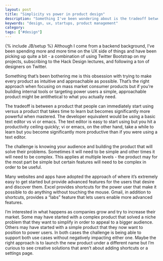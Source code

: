 ```yaml
---
layout: post
title: "Simplicity vs power in product design"
description: "Something I've been wondering about is the tradeoff between simplicity and power in product design. Is it possible to achieve both? What are some examples where it's been achieved?"
keywords: "design, ux, startups, product management"
category:
tags: ["#design"]
---
```

{% include JB/setup %}
Although I come from a backend background, I’ve been spending more and more time on the UX side of things and have been picking up quite a bit - a combination of using Twitter Bootstrap on my projects, subscribing to the Hack Design lectures, and following a ton of designers on Twitter.

Something that’s been bothering me is this obsession with trying to make every product as intuitive and approachable as possible. That’s the right approach when focusing on mass market consumer products but if you’re building internal tools or targeting power users a simple, approachable product might be antithetical to what you actually need.

The tradeoff is between a product that people can immediately start using versus a product that takes time to learn but becomes significantly more powerful when mastered. The developer equivalent would be using a basic text editor vs vi or emacs. The text editor is easy to start using but you hit a productivity ceiling quickly; vi or emacs, on the other hand, take a while to learn but you become significantly more productive than if you were using a text editor.

The challenge is knowing your audience and building the product that will solve their problems. Sometimes it will need to be simple and other times it will need to be complex. This applies at multiple levels - the product may for the most part be simple but certain features will need to be complex in order to be useful.

Many websites and apps have adopted the approach of where it’s extremely easy to get started but provide advanced features for the users that desire and discover them. Excel provides shortcuts for the power user that make it possible to do anything without touching the mouse. Gmail, in addition to shortcuts, provides a “labs” feature that lets users enable more advanced features.

I’m interested in what happens as companies grow and try to increase their market. Some may have started with a complex product that solved a niche problem that they want to simplify in order to appeal to a bigger audience. Others may have started with a simple product that they now want to position to power users. In both cases the challenge is being able to support both use cases without negatively impacting either one. Maybe the right approach is to launch the new product under a different name but I’m curious to see creative solutions that aren’t about adding shortcuts or a settings page.